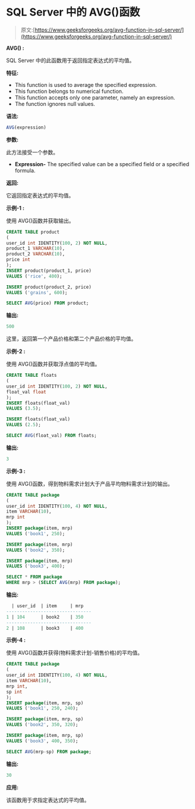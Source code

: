 # SQL Server 中的 AVG()函数

> 原文:[https://www.geeksforgeeks.org/avg-function-in-sql-server/](https://www.geeksforgeeks.org/avg-function-in-sql-server/)

**AVG() :**

SQL Server 中的此函数用于返回指定表达式的平均值。

**特征:**

*   This function is used to average the specified expression.
*   This function belongs to numerical function.
*   This function accepts only one parameter, namely an expression.
*   The function ignores null values.

**语法:**

```sql
AVG(expression)
```

**参数:**

此方法接受一个参数。

*   **Expression-** The specified value can be a specified field or a specified formula.

**返回:**

它返回指定表达式的平均值。

**示例-1 :**

使用 AVG()函数并获取输出。

```sql
CREATE TABLE product
(  
user_id int IDENTITY(100, 2) NOT NULL,    
product_1 VARCHAR(10),
product_2 VARCHAR(10),
price int  
);
INSERT product(product_1, price)  
VALUES ('rice', 400);

INSERT product(product_2, price)  
VALUES ('grains', 600);

SELECT AVG(price) FROM product;
```

**输出:**

```sql
500
```

这里，返回第一个产品价格和第二个产品价格的平均值。

**示例-2 :**

使用 AVG()函数并获取浮点值的平均值。

```sql
CREATE TABLE floats
(  
user_id int IDENTITY(100, 2) NOT NULL,
float_val float
);
INSERT floats(float_val)  
VALUES (3.5);

INSERT floats(float_val)  
VALUES (2.5);

SELECT AVG(float_val) FROM floats;
```

**输出:**

```sql
3
```

**示例-3 :**

使用 AVG()函数，得到物料需求计划大于产品平均物料需求计划的输出。

```sql
CREATE TABLE package
(  
user_id int IDENTITY(100, 4) NOT NULL,  
item VARCHAR(10),
mrp int  
);
INSERT package(item, mrp)  
VALUES ('book1', 250);

INSERT package(item, mrp)  
VALUES ('book2', 350);

INSERT package(item, mrp)  
VALUES ('book3', 400);

SELECT * FROM package
WHERE mrp > (SELECT AVG(mrp) FROM package);
```

**输出:**

```sql
  | user_id  | item     | mrp
--------------------------------
1 | 104      | book2    | 350
--------------------------------
2 | 108      | book3    | 400
```

**示例-4 :**

使用 AVG()函数并获得(物料需求计划-销售价格)的平均值。

```sql
CREATE TABLE package
(  
user_id int IDENTITY(100, 4) NOT NULL,  
item VARCHAR(10),
mrp int,
sp int
);
INSERT package(item, mrp, sp)  
VALUES ('book1', 250, 240);

INSERT package(item, mrp, sp)  
VALUES ('book2', 350, 320);

INSERT package(item, mrp, sp)  
VALUES ('book3', 400, 350);

SELECT AVG(mrp-sp) FROM package;
```

**输出:**

```sql
30
```

**应用:**

该函数用于求指定表达式的平均值。